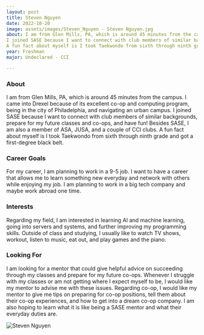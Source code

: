 ```yaml
---
layout: post
title: Steven Nguyen 
date: 2022-10-20
image: assets/images/Steven_Nguyen - Steven Nguyen.jpg
about: I am from Glen Mills, PA, which is around 45 minutes from the campus. I came into Drexel because of its excellent co-op and computing program, being in the city of Philadelphia, and navigating an urban campus.
I joined SASE because I want to connect with club members of similar backgrounds, prepare for my future classes and co-ops, and have fun! Besides SASE, I am also a member of ASA, JUSA, and a couple of CCI clubs.
A fun fact about myself is I took Taekwondo from sixth through ninth grade and got a first-degree black belt.
year: Freshman
major: Undeclared - CCI

---
```


### About

I am from Glen Mills, PA, which is around 45 minutes from the campus. I came into Drexel because of its excellent co-op and computing program, being in the city of Philadelphia, and navigating an urban campus.
I joined SASE because I want to connect with club members of similar backgrounds, prepare for my future classes and co-ops, and have fun! Besides SASE, I am also a member of ASA, JUSA, and a couple of CCI clubs.
A fun fact about myself is I took Taekwondo from sixth through ninth grade and got a first-degree black belt.

### Career Goals

For my career, I am planning to work in a 9-5 job. I want to have a career that allows me to learn something new everyday and network with others while enjoying my job. I am planning to work in a big tech company and maybe work abroad one time.

### Interests

Regarding my field, I am interested in learning AI and machine learning, going into servers and systems, and further improving my programming skills.
Outside of class and studying, I usually like to watch TV shows, workout, listen to music, eat out, and play games and the piano.

### Looking For

I am looking for a mentor that could give helpful advice on succeeding through my classes and prepare for my future co-ops. Whenever I struggle with my classes or am not getting where I expect myself to be, I would like my mentor to advise me with these issues. Regarding co-op, I would like my mentor to give me tips on preparing for co-op positions, tell them about their co-op experiences, and how to get into a dream co-op company.
I am also hoping to learn what it is like being a SASE mentor and what their everyday duties are.

<div class="text-center my-5">
    <img src="https://sase-drexel.github.io/mentorship-2021/assets/images/Steven_Nguyen.jpg" alt="Steven Nguyen" class="rounded post-img" />
</div>
